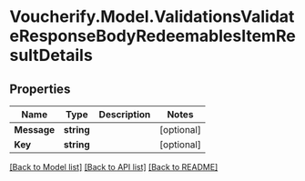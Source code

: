 # Voucherify.Model.ValidationsValidateResponseBodyRedeemablesItemResultDetails

## Properties

Name | Type | Description | Notes
------------ | ------------- | ------------- | -------------
**Message** | **string** |  | [optional] 
**Key** | **string** |  | [optional] 

[[Back to Model list]](../../README.md#documentation-for-models) [[Back to API list]](../../README.md#documentation-for-api-endpoints) [[Back to README]](../../README.md)

